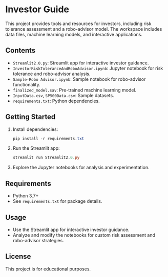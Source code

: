 # Investor Guide

This project provides tools and resources for investors, including risk tolerance assessment and a robo-advisor model. The workspace includes data files, machine learning models, and interactive applications.

## Contents
- `Streamlit2.0.py`: Streamlit app for interactive investor guidance.
- `InvestorRiskToleranceAndRoboAdvisor.ipynb`: Jupyter notebook for risk tolerance and robo-advisor analysis.
- `Sample-Robo Advisor.ipynb`: Sample notebook for robo-advisor functionality.
- `finalized_model.sav`: Pre-trained machine learning model.
- `InputData.csv`, `SP500Data.csv`: Sample datasets.
- `requirements.txt`: Python dependencies.

## Getting Started
1. Install dependencies:
   ```powershell
   pip install -r requirements.txt
   ```
2. Run the Streamlit app:
   ```powershell
   streamlit run Streamlit2.0.py
   ```
3. Explore the Jupyter notebooks for analysis and experimentation.

## Requirements
- Python 3.7+
- See `requirements.txt` for package details.

## Usage
- Use the Streamlit app for interactive investor guidance.
- Analyze and modify the notebooks for custom risk assessment and robo-advisor strategies.

## License
This project is for educational purposes.
